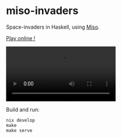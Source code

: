 # miso-invaders

Space-invaders in Haskell, using [Miso](https://github.com/dmjio/miso).

[Play online !](https://haskell-miso.github.io/miso-invaders)

![](doc/miso-invaders.mp4)

Build and run:

```
nix develop
make
make serve
```

